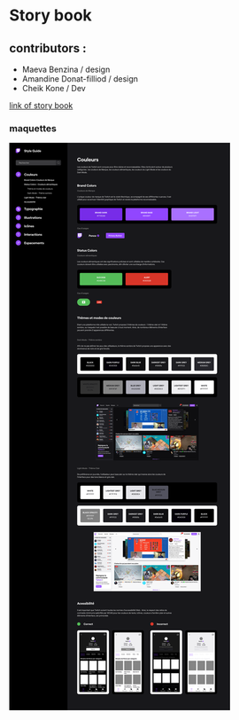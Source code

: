 # Story book

## contributors :
- Maeva Benzina / design
- Amandine Donat-filliod / design
- Cheik Kone / Dev

[link of story book](https://storybook-bdk.netlify.app/?path=/story/couleurs-couleurs--couleurs)


### maquettes

![Maquettes](Twitch-Style-Guide.png)
